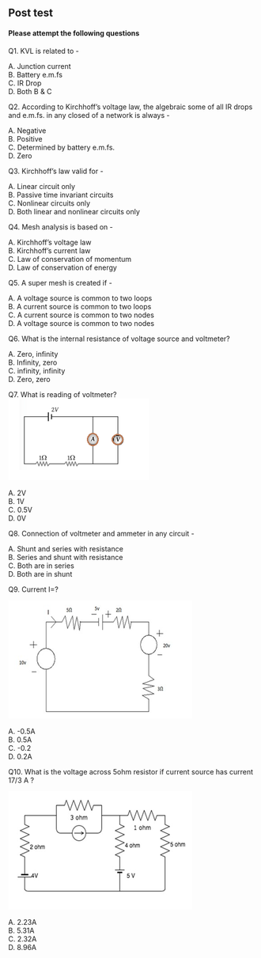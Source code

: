 ## Post test
#### Please attempt the following questions

Q1. KVL is related to -<br>

 A. Junction current <br> 
 B. Battery e.m.fs <br> 
 C. IR Drop <br> 
 D. Both B & C <br> 

Q2. According to Kirchhoff’s voltage law, the algebraic some of all IR drops and e.m.fs. in any closed of a network is always -<br>

 A. Negative <br>
 B. Positive <br>
 C. Determined by battery e.m.fs. <br>
 D. Zero  <br>

Q3. Kirchhoff’s law valid for -<br>

 A. Linear circuit only<br>
 B. Passive time invariant circuits<br>
 C. Nonlinear circuits only<br>
 D. Both linear and nonlinear circuits only<br>

Q4.  Mesh analysis is based on -<br>

 A. Kirchhoff’s voltage law <br>
 B. Kirchhoff’s current law<br>
 C. Law of conservation of momentum<br>
 D. Law of conservation of energy<br>

Q5. A super mesh is created if -<br>

 A. A voltage source is common to two loops <br>
 B. A current source is common to two loops <br>
 C. A current source is common to two nodes <br>
 D. A voltage source is common to two nodes <br>

Q6. What is the internal resistance of voltage source and voltmeter?<br>

 A. Zero, infinity <br>
 B. Infinity, zero <br>
 C. infinity, infinity <br>
 D. Zero, zero <br>

Q7.  What is reading of voltmeter? <br>
      <img src="images/v3.png">

 A. 2V <br>
 B. 1V <br>
 C. 0.5V <br>
 D. 0V <br>
 
Q8. Connection of voltmeter and ammeter in any circuit -<br>

 A. Shunt and series with resistance <br>
 B. Series and shunt with resistance <br>
 C. Both are in series  <br>
 D. Both are in shunt  <br>

Q9. Current I=? 

<img src="images/v4.png">

 A. -0.5A <br>
 B. 0.5A <br>
 C. -0.2 <br>
 D. 0.2A <br>

Q10. What is the voltage across 5ohm resistor if current source has current 17/3 A ?<br>

<img src="images/v5.png">

 A. 2.23A  <br>
 B. 5.31A <br>
 C. 2.32A <br>
 D. 8.96A <br>







